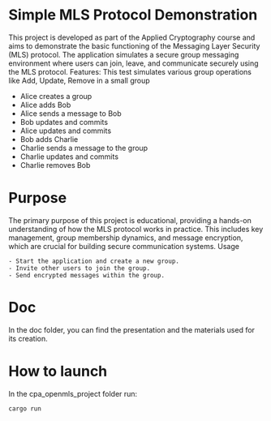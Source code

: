 # Simple MLS Protocol Demonstration

This project is developed as part of the Applied Cryptography course and aims to demonstrate the basic functioning of the Messaging Layer Security (MLS) protocol. The application simulates a secure group messaging environment where users can join, leave, and communicate securely using the MLS protocol.
Features:
This test simulates various group operations like Add, Update, Remove in a small group
- Alice creates a group
- Alice adds Bob
- Alice sends a message to Bob
- Bob updates and commits
- Alice updates and commits
- Bob adds Charlie
- Charlie sends a message to the group
- Charlie updates and commits
- Charlie removes Bob

# Purpose

The primary purpose of this project is educational, providing a hands-on understanding of how the MLS protocol works in practice. This includes key management, group membership dynamics, and message encryption, which are crucial for building secure communication systems.
Usage

    - Start the application and create a new group.
    - Invite other users to join the group.
    - Send encrypted messages within the group.

# Doc
In the doc folder, you can find the presentation and the materials used for its creation.
# How to launch
In the cpa_openmls_project folder run:
```bash
cargo run
```
